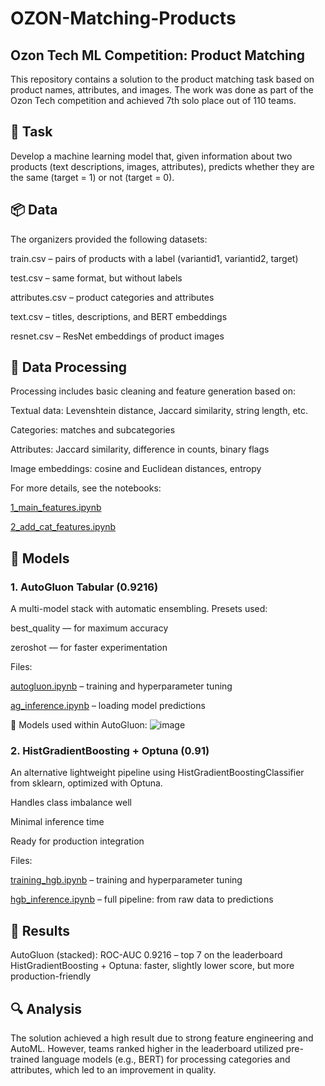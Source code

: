 # OZON-Matching-Products
## Ozon Tech ML Competition: Product Matching
This repository contains a solution to the product matching task based on product names, attributes, and images. The work was done as part of the Ozon Tech competition and achieved 7th solo place out of 110 teams.

## 🚀 Task
Develop a machine learning model that, given information about two products (text descriptions, images, attributes), predicts whether they are the same (target = 1) or not (target = 0).

## 📦 Data
The organizers provided the following datasets:

train.csv – pairs of products with a label (variantid1, variantid2, target)

test.csv – same format, but without labels

attributes.csv – product categories and attributes

text.csv – titles, descriptions, and BERT embeddings

resnet.csv – ResNet embeddings of product images

## 🔧 Data Processing
Processing includes basic cleaning and feature generation based on:

Textual data: Levenshtein distance, Jaccard similarity, string length, etc.

Categories: matches and subcategories

Attributes: Jaccard similarity, difference in counts, binary flags

Image embeddings: cosine and Euclidean distances, entropy

For more details, see the notebooks:

[1_main_features.ipynb](https://github.com/nickalymov/OZON-Matching-Products/blob/main/1_main_features.ipynb)

[2_add_cat_features.ipynb](https://github.com/nickalymov/OZON-Matching-Products/blob/main/2_add_cat_features.ipynb)

## 🧠 Models
### 1. AutoGluon Tabular (0.9216)
A multi-model stack with automatic ensembling. Presets used:

best_quality — for maximum accuracy

zeroshot — for faster experimentation

Files:

[autogluon.ipynb](https://github.com/nickalymov/OZON-Matching-Products/blob/main/autogluon.ipynb) – training and hyperparameter tuning

[ag_inference.ipynb](https://github.com/nickalymov/OZON-Matching-Products/blob/main/ag_inference.ipynb) – loading model predictions

📸 Models used within AutoGluon:
![image](https://github.com/user-attachments/assets/02dd26a5-79e8-48d6-b932-ed624a16e689)


### 2. HistGradientBoosting + Optuna (0.91)
An alternative lightweight pipeline using HistGradientBoostingClassifier from sklearn, optimized with Optuna.

Handles class imbalance well

Minimal inference time

Ready for production integration

Files:

[training_hgb.ipynb](https://github.com/nickalymov/OZON-Matching-Products/blob/main/training_hgb.ipynb) – training and hyperparameter tuning

[hgb_inference.ipynb](https://github.com/nickalymov/OZON-Matching-Products/blob/main/hgb_inference.ipynb) – full pipeline: from raw data to predictions

## 🏁 Results
AutoGluon (stacked): ROC-AUC 0.9216 – top 7 on the leaderboard
HistGradientBoosting + Optuna: faster, slightly lower score, but more production-friendly

## 🔍 Analysis
The solution achieved a high result due to strong feature engineering and AutoML. However, teams ranked higher in the leaderboard utilized pre-trained language models (e.g., BERT) for processing categories and attributes, which led to an improvement in quality.
